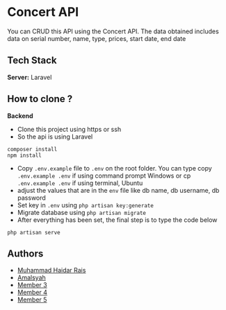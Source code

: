 # Concert API

You can CRUD this API using the Concert API. The data obtained includes data on serial number, name, type, prices, start date, end date

## Tech Stack

**Server:** Laravel

## How to clone ?

**Backend**

-   Clone this project using https or ssh
-   So the api is using Laravel

```
composer install
npm install
```

-   Copy `.env.example` file to `.env` on the root folder. You can type copy `.env.example .env` if using command prompt Windows or cp `.env.example .env` if using terminal, Ubuntu
-   adjust the values that are in the `env` file like db name, db username, db password
-   Set key in `.env` using `php artisan key:generate`
-   Migrate database using `php artisan migrate`
-   After everything has been set, the final step is to type the code below

```
php artisan serve
```

## Authors

-   [Muhammad Haidar Rais](https://www.github.com/)
-   [Amalsyah](https://www.github.com/)
-   [Member 3](https://www.github.com/)
-   [Member 4](https://www.github.com/)
-   [Member 5](https://www.github.com/)
